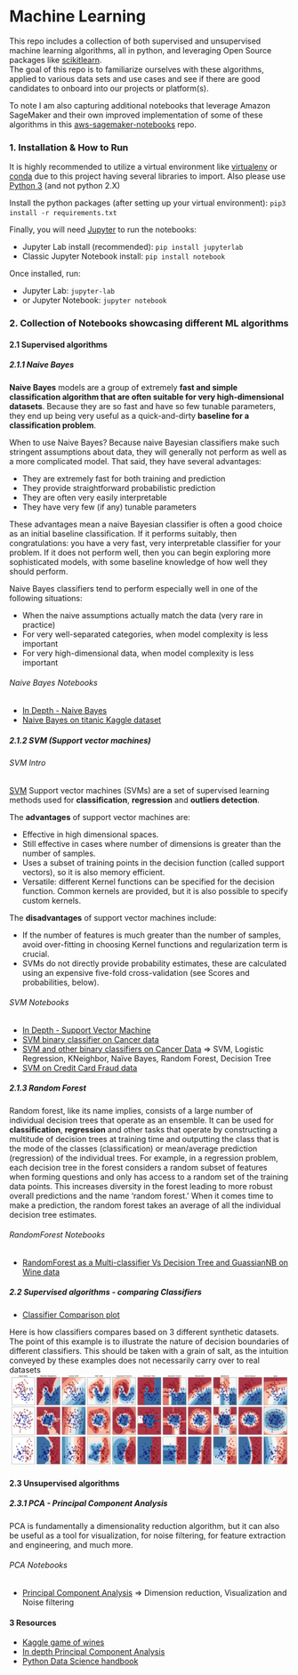 # Machine Learning

This repo includes a collection of both supervised and unsupervised machine learning algorithms, all in python, and leveraging Open Source packages like [scikitlearn](https://scikit-learn.org/stable/index.html).  
The goal of this repo is to familiarize ourselves with these algorithms, applied to various data sets and use cases and see if there are good candidates to onboard into our projects or platform(s).

To note I am also capturing additional notebooks that leverage Amazon SageMaker and their own improved implementation of some of these algorithms in this [aws-sagemaker-notebooks](https://github.com/FabG/aws-sagemaker-notebooks) repo.

### 1. Installation & How to Run
It is highly recommended to utilize a virtual environment like [virtualenv](https://pypi.org/project/virtualenv/) or [conda](https://docs.conda.io/projects/conda/en/latest/user-guide/tasks/manage-environments.html) due to this project having several libraries to import.
Also please use [Python 3](https://www.python.org/download/releases/3.0/) (and not python 2.X)

Install the python packages (after setting up your virtual environment):
`pip3 install -r requirements.txt`


Finally, you will need [Jupyter](https://jupyter.org/) to run the notebooks:
 - Jupyter Lab install (recommended): `pip install jupyterlab`
 - Classic Jupyter Notebook install: `pip install notebook`

Once installed, run:
 - Jupyter Lab: `jupyter-lab`
 - or Jupyter Notebook: `jupyter notebook`


### 2. Collection of Notebooks showcasing different ML algorithms

#### 2.1 Supervised algorithms
##### 2.1.1 Naive Bayes
**Naive Bayes** models are a group of extremely **fast and simple classification algorithm that are often suitable for very high-dimensional datasets**. Because they are so fast and have so few tunable parameters, they end up being very useful as a quick-and-dirty **baseline for a classification problem**.

When to use Naive Bayes?
Because naive Bayesian classifiers make such stringent assumptions about data, they will generally not perform as well as a more complicated model. That said, they have several advantages:

- They are extremely fast for both training and prediction
- They provide straightforward probabilistic prediction
- They are often very easily interpretable
- They have very few (if any) tunable parameters

These advantages mean a naive Bayesian classifier is often a good choice as an initial baseline classification. If it performs suitably, then congratulations: you have a very fast, very interpretable classifier for your problem. If it does not perform well, then you can begin exploring more sophisticated models, with some baseline knowledge of how well they should perform.

Naive Bayes classifiers tend to perform especially well in one of the following situations:

- When the naive assumptions actually match the data (very rare in practice)
- For very well-separated categories, when model complexity is less important
- For very high-dimensional data, when model complexity is less important

###### Naive Bayes Notebooks
- [In Depth - Naive Bayes](supervised-ml/naive-bayes/naive-bayes.ipynb)
- [Naive Bayes on titanic Kaggle dataset](supervised-ml/naive-bayes/naive-bayes-titanic.ipynb)


##### 2.1.2 SVM (Support vector machines)
###### SVM Intro
[SVM](https://scikit-learn.org/stable/modules/svm.html) Support vector machines (SVMs) are a set of supervised learning methods used for **classification**, **regression** and **outliers detection**.

The **advantages** of support vector machines are:
- Effective in high dimensional spaces.
- Still effective in cases where number of dimensions is greater than the number of samples.
- Uses a subset of training points in the decision function (called support vectors), so it is also memory efficient.
- Versatile: different Kernel functions can be specified for the decision function. Common kernels are provided, but it is also possible to specify custom kernels.

The **disadvantages** of support vector machines include:
- If the number of features is much greater than the number of samples, avoid over-fitting in choosing Kernel functions and regularization term is crucial.
- SVMs do not directly provide probability estimates, these are calculated using an expensive five-fold cross-validation (see Scores and probabilities, below).


###### SVM Notebooks
- [In Depth - Support Vector Machine](supervised-ml/svm/support-vector-machine.ipynb)
- [SVM binary classifier on Cancer data](supervised-ml/svm/svm_classifier_breast_cancer/svm_classifier_cancer.ipynb)
- [SVM and other binary classifiers on Cancer Data](supervised-ml/svm/svm_classifier_breast_cancer/multiple_classifiers_cancer.ipynb) => SVM, Logistic Regression, KNeighbor, Naïve Bayes, Random Forest, Decision Tree
- [SVM on Credit Card Fraud data](supervised-ml/svm/svm_classifier_credit_card_fraud/svm_credit_card_fraud.ipynb)



##### 2.1.3 Random Forest
Random forest, like its name implies, consists of a large number of individual decision trees that operate as an ensemble.
It can be used for **classification**, **regression** and other tasks that operate by constructing a multitude of decision trees at training time and outputting the class that is the mode of the classes (classification) or mean/average prediction (regression) of the individual trees.
For example, in a regression problem, each decision tree in the forest considers a random subset of features when forming questions and only has access to a random set of the training data points. This increases diversity in the forest leading to more robust overall predictions and the name ‘random forest.’ When it comes time to make a prediction, the random forest takes an average of all the individual decision tree estimates.


###### RandomForest Notebooks
 - [RandomForest as a Multi-classifier Vs Decision Tree and GuassianNB on Wine data](supervised-ml/random-forest/random-forest-game-of-wines.ipynb)


##### 2.2 Supervised algorithms - comparing Classifiers
 - [Classifier Comparison plot](supervised-ml/classifiers/classifier_comparison_plot.ipynb)

Here is how classifiers compares based on 3 different synthetic datasets.
The point of this example is to illustrate the nature of decision boundaries of different classifiers. This should be taken with a grain of salt, as the intuition conveyed by these examples does not necessarily carry over to real datasets
![classifier_comparison_plot](images/classifier_comparison_plot.png)



#### 2.3 Unsupervised algorithms

##### 2.3.1 PCA - Principal Component Analysis
PCA is fundamentally a dimensionality reduction algorithm, but it can also be useful as a tool for visualization, for noise filtering, for feature extraction and engineering, and much more.

###### PCA Notebooks
 - [Principal Component Analysis](unsupervised-ml/pca/principal-component-analysis.ipynb) => Dimension reduction, Visualization and Noise filtering

#### 3 Resources
 - [Kaggle game of wines](https://www.kaggle.com/booleanhunter/game-of-wines)
 - [In depth Principal Component Analysis](https://jakevdp.github.io/PythonDataScienceHandbook/05.09-principal-component-analysis.html)
 - [Python Data Science handbook](https://github.com/jakevdp/PythonDataScienceHandbook)
